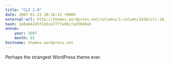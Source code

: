 ```yaml
---
title: "CLI 1.0"
date: 2007-01-23 20:16:12 +0000
external-url: http://themes.wordpress.net/columns/1-column/1418/cli-10/
hash: 1e0a64245f2e5ca777fa08c7ad3049a5
annum:
    year: 2007
    month: 01
hostname: themes.wordpress.net
---
```


Perhaps the strangest WordPress theme ever.
